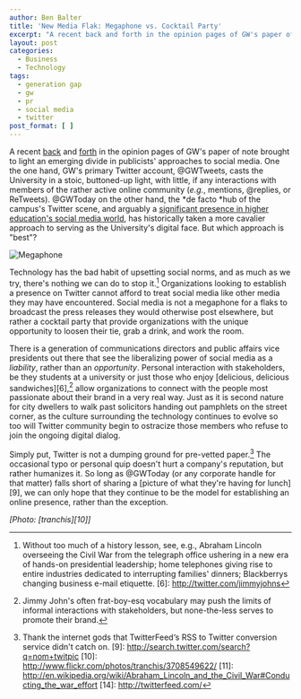 ```yaml
---
author: Ben Balter
title: 'New Media Flak: Megaphone vs. Cocktail Party'
excerpt: "A recent back and forth in the opinion pages of GW's paper of note brought to light an emerging divide in publicists' approaches to social media."
layout: post
categories:
  - Business
  - Technology
tags:
  - generation gap
  - gw
  - pr
  - social media
  - twitter
post_format: [ ]
---
```

A recent [back][1] and [forth][2] in the opinion pages of GW's paper of note brought to light an emerging divide in publicists' approaches to social media.  One the one hand, GW's primary Twitter account, @GWTweets, casts the University in a stoic, buttoned-up light, with little, if any interactions with members of the rather active online community (*e.g.*, mentions, @replies, or ReTweets).  @GWToday on the other hand, the *de facto *hub of the campus's Twitter scene, and arguably a [significant presence in higher education's social media world][3], has historically taken a more cavalier approach to serving as the University's digital face. But which approach is "best"?

![][4]

Technology has the bad habit of upsetting social norms, and as much as we try, there's nothing we can do to stop it.[^5]  Organizations looking to establish a presence on Twitter cannot afford to treat social media like other media they may have encountered.  Social media is not a megaphone for a flaks to broadcast the press releases they would otherwise post elsewhere, but rather a cocktail party that provide organizations with the unique opportunity to loosen their tie, grab a drink, and work the room.

There is a generation of communications directors and public affairs vice presidents out there that see the liberalizing power of social media as a *liability*, rather than an *opportunity*.  Personal interaction with stakeholders, be they students at a university or just those who enjoy [delicious, delicious sandwiches][6],[^7] allow organizations to connect with the people most passionate about their brand in a very real way. Just as it is second nature for city dwellers to walk past solicitors handing out pamphlets on the street corner, as the culture surrounding the technology continues to evolve so too will Twitter community begin to ostracize those members who refuse to join the ongoing digital dialog.

Simply put, Twitter is not a dumping ground for pre-vetted paper.[^8] The occasional typo or personal quip doesn't hurt a company's reputation, but rather humanizes it. So long as @GWToday (or any corporate handle for that matter) falls short of sharing a [picture of what they're having for lunch][9], we can only hope that they continue to be the model for establishing an online presence, rather than the exception.

*\[Photo: [tranchis][10]\]*

[1]: http://media.www.gwhatchet.com/media/storage/paper332/news/2010/09/07/Opinions/gwtoday.Stop.Damaging.Gws.Reputation-3928003.shtml
[2]: http://media.www.gwhatchet.com/media/storage/paper332/news/2010/09/13/Opinions/Conor.Rogers.jguiffre.Pls.Refudiate-3930388.shtml
[3]: http://www.socialmediahighered.com/
[4]: http://cdn.benbalter.com/wp-content/uploads/2010/09/3708549622_42a7d7e450_o-1024x363.jpg "Megaphone"
[^5]: Without too much of a history lesson, see, e.g., Abraham Lincoln overseeing the Civil War from the telegraph office ushering in a new era of hands-on presidential leadership; home telephones giving rise to entire industries dedicated to interrupting families' dinners; Blackberrys changing business e-mail etiquette.
[6]: http://twitter.com/jimmyjohns
[^7]: Jimmy John's often frat-boy-esq vocabulary may push the limits of informal interactions with stakeholders, but none-the-less serves to promote their brand.
[^8]: Thank the internet gods that TwitterFeed‘s RSS to Twitter conversion service didn't catch on.
[9]: http://search.twitter.com/search?q=nom+twitpic
[10]: http://www.flickr.com/photos/tranchis/3708549622/
[11]: http://en.wikipedia.org/wiki/Abraham_Lincoln_and_the_Civil_War#Conducting_the_war_effort
[14]: http://twitterfeed.com/